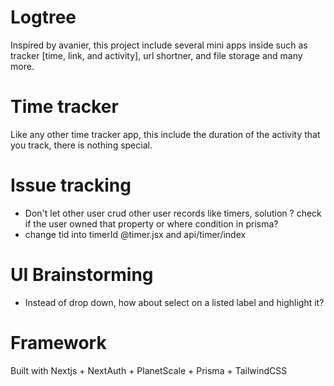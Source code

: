 # Logtree

Inspired by avanier, this project include several mini apps inside such as tracker [time, link, and activity], url shortner, and file storage and many more.

# Time tracker

Like any other time tracker app, this include the duration of the activity that you track, there is nothing special.

# Issue tracking 
- Don't let other user crud other user records like timers, solution ? check if the user owned that property or where condition in prisma?
- change tid into timerId @timer.jsx and api/timer/index


# UI Brainstorming
- Instead of drop down, how about select on a listed label and highlight it?

# Framework
Built with Nextjs + NextAuth + PlanetScale + Prisma + TailwindCSS

